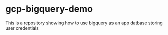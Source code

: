 # gcp-bigquery-demo
This is a repository showing how to use bigquery as an app datbase storing user credentials
